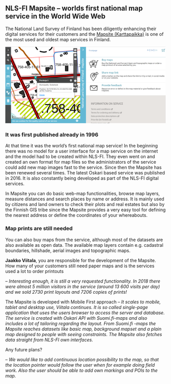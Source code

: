 ## NLS-FI Mapsite – worlds first national map service in the World Wide Web

The National Land Survey of Finland has been diligently enhancing their digital services for their customers and the [Mapsite (Karttapaikka)](https://asiointi.maanmittauslaitos.fi/karttapaikka/?lang=en) is one of the most used and oldest map services in Finland.

![Mapsite](../../public/images/example_mapsite.png)

### It was first published already in 1996

At that time it was the world’s first national map service!
In the beginning there was no model for a user interface for a map service on the internet and the model had to be created within NLS-FI. They even went on and created an own format for map files so the administrators of the service could add new map images fast to the service. Since then the Mapsite has been renewed several times. The latest Oskari based service was published in 2016. It is also constantly being developed as part of the NLS-FI digital services.

In Mapsite you can do basic web-map functionalities, browse map layers, measure distances and search places by name or address. It is mainly used by citizens and land owners to check their plots and real estates but also by the Finnish GIS tribe since the Mapsite provides a very easy tool for defining the nearest address or define the coordinates of your whereabouts.

### Map prints are still needed
You can also buy maps from the service, although most of the datasets are also available as open data. The available map layers contain e.g. cadastral boundaries, hillshade, aerial images and topographic maps.

**Jaakko Viitala**, you are responsible for the development of the Mapsite. How many of your customers still need paper maps and is the services used a lot to order printouts

– _Interesting enough, it is still a very requested functionality. 
In 2018 there were almost 5 million visitors in the service (around 13 600 visits per day) and we sold 2730 print layouts and 7206 copies of prints!_


The Mapsite is developed with Mobile First approach
– _It scales to mobile, tablet and desktop use, Viitala continues. 
It is so called single-page application that uses the users browser to access the server and database. 
The service is created with Oskari API with Suomi.fi-maps and also includes a lot of tailoring regarding the layout. 
From Suomi.fi -maps the Mapsite reaches datasets like basic map, background mapset and a plain map designed to people with seeing constraints. 
The Mapsite also fetches data straight from NLS-FI own interfaces._

Any future plans?

– _We would like to add continuous location possibility to the map, so that the location pointer would follow the user when for example doing field work. 
Also the user should be able to add own markings and POIs to the map._

 
